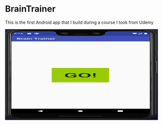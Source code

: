 # BrainTrainer
This is the first Android app that I build during a course I took from Udemy
<p align="center">
  <img src="https://github.com/EdenShtein/BrainTrainer/blob/main/Start.PNG" width="600" height="300">
</p>

